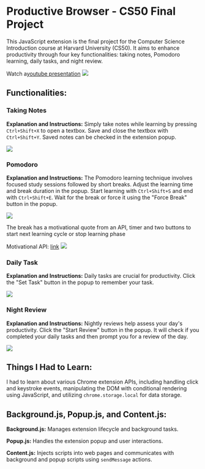 <h1>Productive Browser - CS50 Final Project</h1>
  <p>This JavaScript extension is the final project for the Computer Science Introduction course at Harvard University (CS50). It aims to enhance productivity through four key functionalities: taking notes, Pomodoro learning, daily tasks, and night review.</p>
   <span>Watch a</span><a href="https://www.youtube.com/watch?v=01PiYmBNUJc&t=29s&ab_channel=NedimBegic">youtube presentation</a>

  <img src="https://i.ibb.co/nnqhTdH/extension.png" />
  <h2>Functionalities:</h2>

  <h3>Taking Notes</h3>
    <p><strong>Explanation and Instructions:</strong> Simply take notes while learning by pressing <code>Ctrl+Shift+X</code> to open a textbox. Save and close the textbox with <code>Ctrl+Shift+Y</code>. Saved notes can be checked in the extension popup.</p>
  <img src="https://i.ibb.co/nf7BJxS/notes.png"/>
  <h3>Pomodoro</h3>
    <p><strong>Explanation and Instructions:</strong> The Pomodoro learning technique involves focused study sessions followed by short breaks. Adjust the learning time and break duration in the popup. Start learning with <code>Ctrl+Shift+S</code> and end with <code>Ctrl+Shift+E</code>. Wait for the break or force it using the "Force Break" button in the popup.</p>
  <img src="https://i.ibb.co/vJMT41w/pomorodo.png"/>
  <p>The break has a motivational quote from an API, timer and two buttons to start next learning cycle or stop learning phase</p>
  <spam>Motivational API: <a href="https://forum.freecodecamp.org/t/free-api-inspirational-quotes-json-with-code-examples/311373">link</a></spam>
  <img src="https://i.ibb.co/yntnYCk/pause.png"/>
  <h3>Daily Task</h3>
    <p><strong>Explanation and Instructions:</strong> Daily tasks are crucial for productivity. Click the "Set Task" button in the popup to remember your task.</p>
    <img src="https://i.ibb.co/xSktNj7/daily.png"/>
    <h3>Night Review</h3>
    <p><strong>Explanation and Instructions:</strong> Nightly reviews help assess your day's productivity. Click the "Start Review" button in the popup. It will check if you completed your daily tasks and then prompt you for a review of the day.</p>
    <img src="https://i.ibb.co/wrrZKc2/night.png" />
    <h2>Things I Had to Learn:</h2>
    <p>I had to learn about various Chrome extension APIs, including handling click and keystroke events, manipulating the DOM with conditional rendering using JavaScript, and utilizing <code>chrome.storage.local</code> for data storage.</p>
    <h2>Background.js, Popup.js, and Content.js:</h2>
    <p><strong>Background.js:</strong> Manages extension lifecycle and background tasks.</p>
    <p><strong>Popup.js:</strong> Handles the extension popup and user interactions.</p>
    <p><strong>Content.js:</strong> Injects scripts into web pages and communicates with background and popup scripts using <code>sendMessage</code> actions.</p>
   
